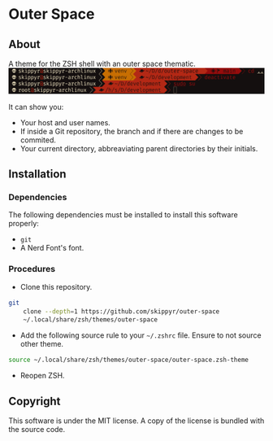 # Outer Space
## About
A theme for the ZSH shell with an outer space thematic.
![](preview.png)

It can show you:
-   Your host and user names.
-   If inside a Git repository, the branch and if there are changes to be commited.
-   Your current directory, abbreaviating parent directories by their initials.

## Installation
### Dependencies
The following dependencies must be installed to install this software properly:
-   `git`
-   A Nerd Font's font.

### Procedures
-   Clone this repository.
```bash
git                                                                            \
    clone --depth=1 https://github.com/skippyr/outer-space                     \
    ~/.local/share/zsh/themes/outer-space
```

-   Add the following source rule to your `~/.zshrc` file. Ensure to not source other theme.
```bash
source ~/.local/share/zsh/themes/outer-space/outer-space.zsh-theme
```

-   Reopen ZSH.

## Copyright
This software is under the MIT license. A copy of the license is bundled with the source code.

